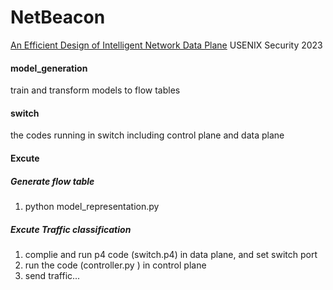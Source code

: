 # NetBeacon
[An Efficient Design of Intelligent Network Data Plane](https://www.usenix.org/conference/usenixsecurity23/presentation/zhouguangmeng)  USENIX Security 2023

#### model_generation
train and transform models to flow tables

#### switch
the codes running in switch including control plane and data plane


#### Excute
##### Generate flow table
1. python model_representation.py
##### Excute Traffic classification
1. complie and run p4 code (switch.p4) in data plane, and set switch port
2. run the code (controller.py ) in control plane 
3. send traffic...
